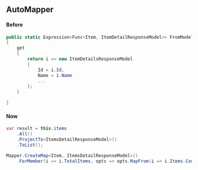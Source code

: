 ## AutoMapper

#### Before

```csharp
public static Expression<Func<Item, ItemDetailResponseModel>> FromModel
{
	get
	{
		return i => new ItemDetailsResponseModel
		{
			Id = i.Id,
			Name = i.Name
			...
		};
	}
	
}
```
#### Now 
```csharp
var result = this.items
    .All()
    .ProjectTo<ItemsDetailResponseModel>()
    .ToList();

```

```csharp
Mapper.CreateMap<Item, ItemsDetailResponseModel>()
	.ForMember(i => i.TotalItems, opts => opts.MapFrom(i => i.Items.Count));

```